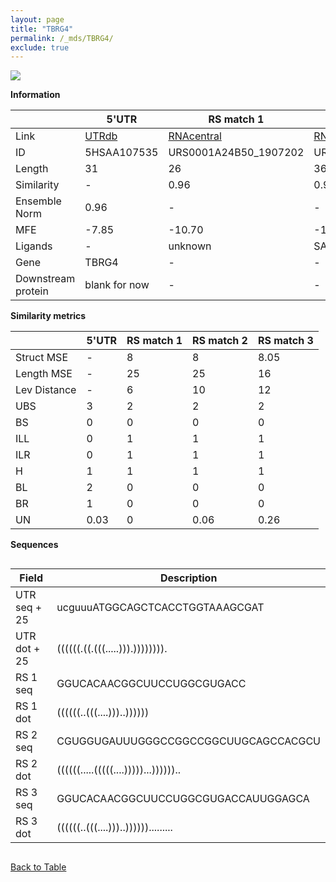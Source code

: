 ```yaml
---
layout: page
title: "TBRG4"
permalink: /_mds/TBRG4/
exclude: true
---
```




![](../../alns_9.28.22/aln_5HSAA107535_0.969.png?raw=true)


**Information**

| | 5'UTR       | RS match 1   | RS match 2  | RS match 3 |
| ---- | ----------- | ----------- | ----------- | ----------- |
| Link | <a href="http://utrdb.ba.itb.cnr.it/getutr/5HSAA107535/1" target="_blank" rel="noopener noreferrer">UTRdb</a>   | <a href="https://rnacentral.org/rna/URS0001A24B50/1907202" target="_blank" rel="noopener noreferrer">RNAcentral</a>     |<a href="https://rnacentral.org/rna/URS0000D87AB1/1686310" target="_blank" rel="noopener noreferrer">RNAcentral</a>  | <a href="https://rnacentral.org/rna/URS0001A24B6D/1907202" target="_blank" rel="noopener noreferrer">RNAcentral</a>   |
| ID | 5HSAA107535     | URS0001A24B50_1907202     | URS0000D87AB1_1686310     | URS0001A24B6D_1907202     |
| Length | 31     |  26    | 36   |  35    |
| Similarity | - | 0.96 | 0.96 | 0.97 |
| Ensemble Norm | 0.96 | - | - | - |
| MFE | -7.85 | -10.70 | -13.46 | -12.44 |
| Ligands | - | unknown | SAM | unknown |
| Gene | TBRG4 | - | - | - |
| Downstream protein | blank for now    |    -    | -  | - |


**Similarity metrics**

| | 5'UTR       | RS match 1   | RS match 2  | RS match 3 |
| ---- | ----------- | ----------- | ----------- | ----------- |
| Struct MSE | - | 8 | 8 | 8.05 |
| Length MSE | - | 25 | 25 | 16 |
| Lev Distance | - | 6 | 10 | 12 |
| UBS| 3 | 2 | 2 | 2 |
| BS | 0 | 0 | 0 | 0 |
| ILL | 0 | 1 | 1 | 1 |
| ILR | 0 | 1 | 1 | 1 |
| H | 1 | 1 | 1 | 1 |
| BL | 2 | 0 | 0 | 0 |
| BR | 1 | 0 | 0 | 0 |
| UN | 0.03 | 0 | 0.06 | 0.26 |

**Sequences**


<div style="overflow-x:auto;">

<table>
<colgroup>
<col width="30%" />
<col width="70%" />
</colgroup>
<thead>
<tr class="header">
<th>Field</th>
<th>Description</th>
</tr>
</thead>
<tbody>
<tr>
<td markdown="span">UTR seq + 25 </td>
<td markdown="span"> ucguuuATGGCAGCTCACCTGGTAAAGCGAT </td>
</tr>
<tr>
<td markdown="span">UTR dot + 25  </td>
<td markdown="span"> ((((((.((.(((.....))).)))))))).
</td>
</tr>


<tr>
<td markdown="span">RS 1 seq </td>
<td markdown="span"> GGUCACAACGGCUUCCUGGCGUGACC
</td>
</tr>


<tr>
<td markdown="span">RS 1 dot </td>
<td markdown="span"> ((((((..(((....)))..))))))
</td>
</tr>


<tr>
<td markdown="span">RS 2 seq </td>
<td markdown="span"> CGUGGUGAUUUGGGCCGGCCGGCUUGCAGCCACGCU
</td>
</tr>


<tr>
<td markdown="span">RS 2 dot </td>
<td markdown="span"> ((((((.....(((((....)))))...))))))..
</td>
</tr>


<tr>
<td markdown="span">RS 3 seq </td>
<td markdown="span"> GGUCACAACGGCUUCCUGGCGUGACCAUUGGAGCA
</td>
</tr>


<tr>
<td markdown="span">RS 3 dot </td>
<td markdown="span"> ((((((..(((....)))..)))))).........
</td>
</tr>

</tbody>
</table>


</div>


[Back to Table](../../display)
